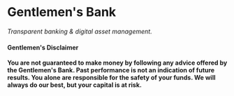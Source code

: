 # Gentlemen's Bank
*Transparent banking & digital asset management.*


#### Gentlemen's Disclaimer
**You are not guaranteed to make money by following any advice offered by the Gentlemen's Bank. Past performance is not an indication of future results. You alone are responsible for the safety of your funds. We will always do our best, but your capital is at risk.** 

